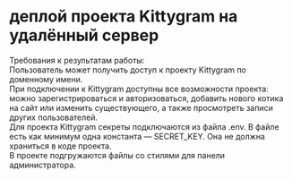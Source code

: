 # деплой проекта Kittygram на удалённый сервер  
Требования к результатам работы:  
Пользователь может получить доступ к проекту Kittygram по доменному имени.  
При подключении к Kittygram доступны все возможности проекта: можно зарегистрироваться и авторизоваться, добавить нового котика на сайт или изменить существующего, а также просмотреть записи других пользователей.  
Для проекта Kittygram секреты подключаются из файла .env. В файле есть как минимум одна константа — SECRET_KEY. Она не должна храниться в коде проекта.  
В проекте подгружаются файлы со стилями для панели администратора.  

